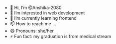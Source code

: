 - 👋 Hi, I’m @Anshika-2080
- 👀 I’m interested in web development 
- 🌱 I’m currently learning frontend
- 📫 How to reach me ...
- 😄 Pronouns: she/her
- ⚡ Fun fact: my graduation is from medical stream

<!---
Anshika-2080/Anshika-2080 is a ✨ special ✨ repository because its `README.md` (this file) appears on your GitHub profile.
You can click the Preview link to take a look at your changes.
--->
